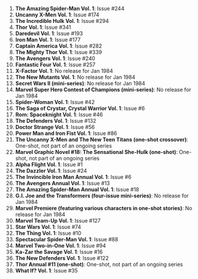 1. **The Amazing Spider-Man Vol. 1**: Issue #244
2. **Uncanny X-Men Vol. 1**: Issue #174
3. **The Incredible Hulk Vol. 1**: Issue #294
4. **Thor Vol. 1**: Issue #341
5. **Daredevil Vol. 1**: Issue #193
6. **Iron Man Vol. 1**: Issue #177
7. **Captain America Vol. 1**: Issue #282
8. **The Mighty Thor Vol. 1**: Issue #339
9. **The Avengers Vol. 1**: Issue #240
10. **Fantastic Four Vol. 1**: Issue #257
11. **X-Factor Vol. 1**: No release for Jan 1984
12. **The New Mutants Vol. 1**: No release for Jan 1984
13. **Secret Wars II (mini-series)**: No release for Jan 1984
14. **Marvel Super Hero Contest of Champions (mini-series)**: No release for Jan 1984
15. **Spider-Woman Vol. 1**: Issue #42
16. **The Saga of Crystar, Crystal Warrior Vol. 1**: Issue #6
17. **Rom: Spaceknight Vol. 1**: Issue #46
18. **The Defenders Vol. 1**: Issue #132
19. **Doctor Strange Vol. 1**: Issue #56
20. **Power Man and Iron Fist Vol. 1**: Issue #86
21. **The Uncanny X-Men and The New Teen Titans (one-shot crossover)**: One-shot, not part of an ongoing series
22. **Marvel Graphic Novel #18: The Sensational She-Hulk (one-shot)**: One-shot, not part of an ongoing series
23. **Alpha Flight Vol. 1**: Issue #1
24. **The Dazzler Vol. 1**: Issue #24
25. **The Invincible Iron Man Annual Vol. 1**: Issue #6
26. **The Avengers Annual Vol. 1**: Issue #13
27. **The Amazing Spider-Man Annual Vol. 1**: Issue #18
28. **G.I. Joe and the Transformers (four-issue mini-series)**: No release for Jan 1984
29. **Marvel Premiere (featuring various characters in one-shot stories)**: No release for Jan 1984
30. **Marvel Team-Up Vol. 1**: Issue #127
31. **Star Wars Vol. 1**: Issue #74
32. **The Thing Vol. 1**: Issue #10
33. **Spectacular Spider-Man Vol. 1**: Issue #88
34. **Marvel Two-in-One Vol. 1**: Issue #94
35. **Ka-Zar the Savage Vol. 1**: Issue #16
36. **The New Defenders Vol. 1**: Issue #122
37. **Thor Annual #11 (one-shot)**: One-shot, not part of an ongoing series
38. **What If? Vol. 1**: Issue #35